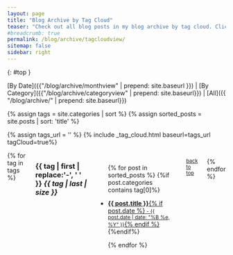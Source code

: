 ```yaml
---
layout: page
title: "Blog Archive by Tag Cloud"
teaser: "Check out all blog posts in my blog archive by tag cloud. Click on a headline to read the excerpt."
#breadcrumb: true
permalink: /blog/archive/tagcloudview/
sitemap: false
sidebar: right
---
```

{: #top }

[By Date]({{"/blog/archive/monthview" | prepend: site.baseurl }}) | [By Category]({{"/blog/archive/categoryview" | prepend: site.baseurl}}) | [All]({{ "/blog/archive/" | prepend: site.baseurl}})

{% assign tags = site.categories | sort %}
{% assign sorted_posts = site.posts | sort: 'title' %}


{% assign tags_url = '' %}
{% include _tag_cloud.html baseurl=tags_url tagCloud=true%}

<div id="blog-index" class="row columns">
{% for tag in tags %}

<h3 class="archivetitle"><a name="{{ tag | first | slugify }}"></a>{{ tag | first | replace:'-', ' ' }} <i class="badge">{{ tag | last | size }}</i> </h3>

<ul class="side-nav">

{% for post in sorted_posts %}
    {%if post.categories contains tag[0]%}
<li>
    <a title="Read {{ post.title | escape_once }}" href="{{ site.baseurl  }}{{ post.url }}"> <strong>{{ post.title }}</strong>{% if post.date %}<small> - {{ post.date | date: "%B %e, %Y" }}</small>{% endif %}</a>
</li>
    {%endif%}

{% endfor %}
</ul>

<small markdown="1">[back to top](#top)</small>

{% endfor %}
</div>